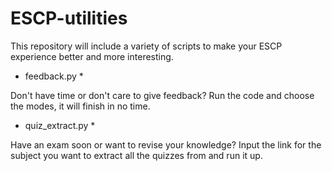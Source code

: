 # ESCP-utilities

This repository will include a variety of scripts to make your ESCP experience better and more interesting.

* feedback.py *

Don't have time or don't care to give feedback? Run the code and choose the modes, it will finish in no time.

* quiz_extract.py *

Have an exam soon or want to revise your knowledge? Input the link for the subject you want to extract all the quizzes from and run it up. 

